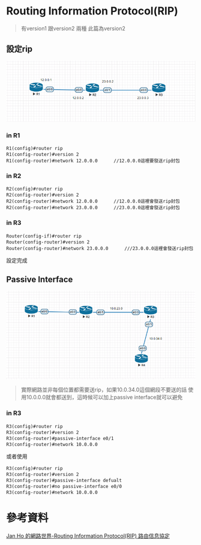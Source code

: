 # Routing Information Protocol(RIP)
> 有version1 跟version2 兩種 此篇為version2

## 設定rip
![](https://github.com/oxolll/Linux/blob/%E8%A8%88%E7%AE%97%E6%A9%9F%E7%B6%B2%E8%B7%AF/%E5%AF%A6%E4%BD%9C%E6%B8%AC%E8%A9%A6/rip1.png)

### in R1
```
R1(config)#router rip
R1(config-router)#version 2
R1(config-router)#network 12.0.0.0      //12.0.0.0這裡要發送rip封包
```
### in R2
```
R2(config)#router rip
R2(config-router)#version 2
R2(config-router)#network 12.0.0.0      //12.0.0.0這裡會發送rip封包
R2(config-router)#network 23.0.0.0      //23.0.0.0這裡會發送rip封包
```
### in R3
```
Router(config-if)#router rip
Router(config-router)#version 2
Router(config-router)#network 23.0.0.0      ///23.0.0.0這裡會發送rip封包
```
設定完成

## Passive Interface
![](https://github.com/oxolll/Linux/blob/%E8%A8%88%E7%AE%97%E6%A9%9F%E7%B6%B2%E8%B7%AF/%E5%AF%A6%E4%BD%9C%E6%B8%AC%E8%A9%A6/rip2.png)
> 實際網路並非每個位置都需要送rip，如果10.0.34.0這個網段不要送的話
> 使用10.0.0.0就會都送到，這時候可以加上passive interface就可以避免

### in R3
```
R3(config)#router rip
R3(config-router)#version 2
R3(config-router)#passive-interface e0/1
R3(config-router)#network 10.0.0.0
```
或者使用
```
R3(config)#router rip
R3(config-router)#version 2
R3(config-router)#passive-interface defualt
R3(config-router)#no passive-interface e0/0
R3(config-router)#network 10.0.0.0
```

# 參考資料
[Jan Ho 的網路世界-Routing Information Protocol(RIP) 路由信息協定](https://www.jannet.hk/zh-Hant/post/routing-information-protocol-rip/)